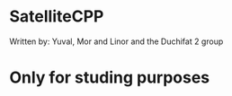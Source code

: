 # SatelliteCPP
Written by: Yuval, Mor and Linor and the Duchifat 2 group 
# Only for studing purposes
